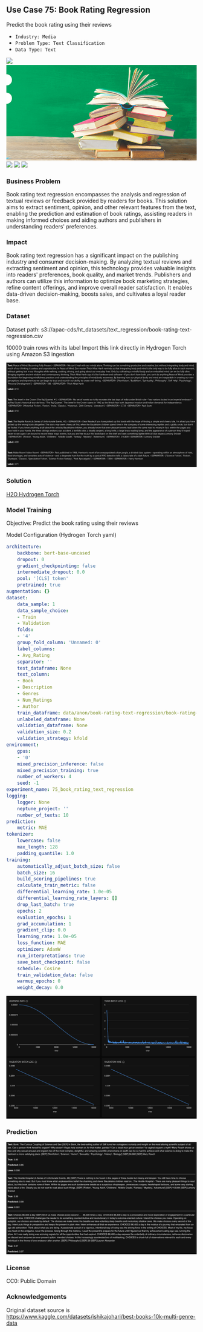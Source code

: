 ## Use Case 75: Book Rating Regression

Predict the book rating using their reviews

- `Industry: Media`
- `Problem Type: Text Classification`
- `Data Type: Text`

![](https://github.com/h2oai/ht-catalog/blob/646864e3c695f7c721514159bd6c59520dab7438/Assets/use-cases/book_rating_text_regression/cover.png)
![](https://github.com/h2oai/ht-catalog/blob/646864e3c695f7c721514159bd6c59520dab7438/Assets/use-cases/book_rating_text_regression/cover.jpg)
![](https://github.com/h2oai/ht-catalog/blob/646864e3c695f7c721514159bd6c59520dab7438/Assets/use-cases/book_rating_text_regression/cover.jpeg)
![](https://github.com/h2oai/ht-catalog/blob/646864e3c695f7c721514159bd6c59520dab7438/Assets/use-cases/book_rating_text_regression/cover.webp)
![](https://github.com/h2oai/ht-catalog/blob/646864e3c695f7c721514159bd6c59520dab7438/Assets/use-cases/book_rating_text_regression/cover)

### Business Problem 

Book rating text regression encompasses the analysis and regression of textual reviews or feedback provided by readers for books. This solution aims to extract sentiment, opinion, and other relevant features from the text, enabling the prediction and estimation of book ratings, assisting readers in making informed choices and aiding authors and publishers in understanding readers' preferences.

### Impact

Book rating text regression has a significant impact on the publishing industry and consumer decision-making. By analyzing textual reviews and extracting sentiment and opinion, this technology provides valuable insights into readers' preferences, book quality, and market trends. Publishers and authors can utilize this information to optimize book marketing strategies, refine content offerings, and improve overall reader satisfaction. It enables data-driven decision-making, boosts sales, and cultivates a loyal reader base.

### Dataset

Dataset path: s3://apac-cds/ht_datasets/text_regression/book-rating-text-regression.csv

10000 train rows with its label Import this link directly in Hydrogen Torch using Amazon S3 ingestion

![train data](https://github.com/h2oai/ht-catalog/blob/646864e3c695f7c721514159bd6c59520dab7438/Assets/use-cases/book_rating_text_regression/train%20data.png)

### Solution

[H2O Hydrogen Torch](https://docs.h2o.ai/h2o-hydrogen-torch/)

### Model Training

Objective: Predict the book rating using their reviews

Model Configuration (Hydrogen Torch yaml)

```yaml
architecture:
    backbone: bert-base-uncased
    dropout: 0
    gradient_checkpointing: false
    intermediate_dropout: 0.0
    pool: '[CLS] token'
    pretrained: true
augmentation: {}
dataset:
    data_sample: 1
    data_sample_choice:
    - Train
    - Validation
    folds:
    - '4'
    group_fold_column: 'Unnamed: 0'
    label_columns:
    - Avg_Rating
    separator: ''
    test_dataframe: None
    text_column:
    - Book
    - Description
    - Genres
    - Num_Ratings
    - Author
    train_dataframe: data/anon/book-rating-text-regression/book-rating-text-regression.csv
    unlabeled_dataframe: None
    validation_dataframe: None
    validation_size: 0.2
    validation_strategy: kfold
environment:
    gpus:
    - '0'
    mixed_precision_inference: false
    mixed_precision_training: true
    number_of_workers: 4
    seed: -1
experiment_name: 75_book_rating_text_regression
logging:
    logger: None
    neptune_project: ''
    number_of_texts: 10
prediction:
    metric: MAE
tokenizer:
    lowercase: false
    max_length: 128
    padding_quantile: 1.0
training:
    automatically_adjust_batch_size: false
    batch_size: 16
    build_scoring_pipelines: true
    calculate_train_metric: false
    differential_learning_rate: 1.0e-05
    differential_learning_rate_layers: []
    drop_last_batch: true
    epochs: 2
    evaluation_epochs: 1
    grad_accumulation: 1
    gradient_clip: 0.0
    learning_rate: 1.0e-05
    loss_function: MAE
    optimizer: AdamW
    run_interpretations: true
    save_best_checkpoint: false
    schedule: Cosine
    train_validation_data: false
    warmup_epochs: 0
    weight_decay: 0.0

```

![chart](https://github.com/h2oai/ht-catalog/blob/646864e3c695f7c721514159bd6c59520dab7438/Assets/use-cases/book_rating_text_regression/chart.png)


### Prediction

![Predictions](https://github.com/h2oai/ht-catalog/blob/646864e3c695f7c721514159bd6c59520dab7438/Assets/use-cases/book_rating_text_regression/Validation%20Predictions.png)

### License

CC0: Public Domain

### Acknowledgements

Original dataset source is https://www.kaggle.com/datasets/ishikajohari/best-books-10k-multi-genre-data
